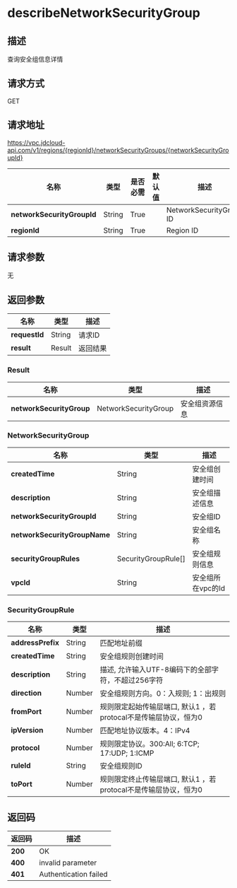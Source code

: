 # describeNetworkSecurityGroup


## 描述
查询安全组信息详情

## 请求方式
GET

## 请求地址
https://vpc.jdcloud-api.com/v1/regions/{regionId}/networkSecurityGroups/{networkSecurityGroupId}

|名称|类型|是否必需|默认值|描述|
|---|---|---|---|---|
|**networkSecurityGroupId**|String|True| |NetworkSecurityGroup ID|
|**regionId**|String|True| |Region ID|

## 请求参数
无


## 返回参数
|名称|类型|描述|
|---|---|---|
|**requestId**|String|请求ID|
|**result**|Result|返回结果|

### Result
|名称|类型|描述|
|---|---|---|
|**networkSecurityGroup**|NetworkSecurityGroup|安全组资源信息|
### NetworkSecurityGroup
|名称|类型|描述|
|---|---|---|
|**createdTime**|String|安全组创建时间|
|**description**|String|安全组描述信息|
|**networkSecurityGroupId**|String|安全组ID|
|**networkSecurityGroupName**|String|安全组名称|
|**securityGroupRules**|SecurityGroupRule[]|安全组规则信息|
|**vpcId**|String|安全组所在vpc的Id|
### SecurityGroupRule
|名称|类型|描述|
|---|---|---|
|**addressPrefix**|String|匹配地址前缀|
|**createdTime**|String|安全组规则创建时间|
|**description**|String|描述,​ 允许输入UTF-8编码下的全部字符，不超过256字符|
|**direction**|Number|安全组规则方向。0：入规则; 1：出规则|
|**fromPort**|Number|规则限定起始传输层端口, 默认1 ，若protocal不是传输层协议，恒为0|
|**ipVersion**|Number|匹配地址协议版本。4：IPv4|
|**protocol**|Number|规则限定协议。300:All; 6:TCP; 17:UDP; 1:ICMP|
|**ruleId**|String|安全组规则ID|
|**toPort**|Number|规则限定终止传输层端口, 默认1 ，若protocal不是传输层协议，恒为0|

## 返回码
|返回码|描述|
|---|---|
|**200**|OK|
|**400**|invalid parameter|
|**401**|Authentication failed|

